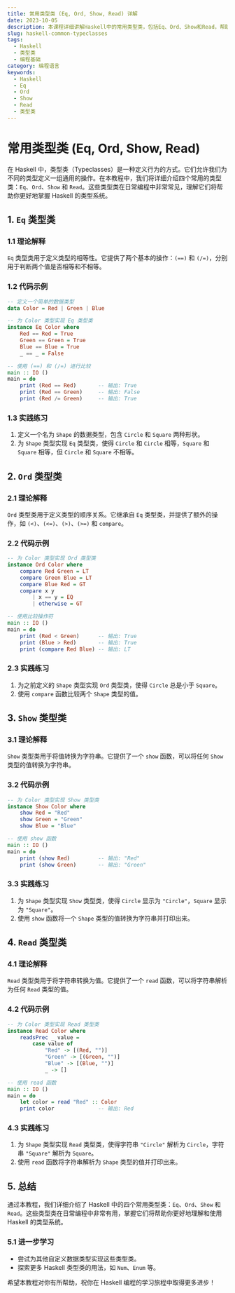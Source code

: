 ```yaml
---
title: 常用类型类 (Eq, Ord, Show, Read) 详解
date: 2023-10-05
description: 本课程详细讲解Haskell中的常用类型类，包括Eq、Ord、Show和Read，帮助你理解这些类型类在编程中的应用和重要性。
slug: haskell-common-typeclasses
tags:
  - Haskell
  - 类型类
  - 编程基础
category: 编程语言
keywords:
  - Haskell
  - Eq
  - Ord
  - Show
  - Read
  - 类型类
---
```


# 常用类型类 (Eq, Ord, Show, Read)

在 Haskell 中，类型类（Typeclasses）是一种定义行为的方式。它们允许我们为不同的类型定义一组通用的操作。在本教程中，我们将详细介绍四个常用的类型类：`Eq`、`Ord`、`Show` 和 `Read`。这些类型类在日常编程中非常常见，理解它们将帮助你更好地掌握 Haskell 的类型系统。

## 1. `Eq` 类型类

### 1.1 理论解释

`Eq` 类型类用于定义类型的相等性。它提供了两个基本的操作：`(==)` 和 `(/=)`，分别用于判断两个值是否相等和不相等。

### 1.2 代码示例

```haskell
-- 定义一个简单的数据类型
data Color = Red | Green | Blue

-- 为 Color 类型实现 Eq 类型类
instance Eq Color where
    Red == Red = True
    Green == Green = True
    Blue == Blue = True
    _ == _ = False

-- 使用 (==) 和 (/=) 进行比较
main :: IO ()
main = do
    print (Red == Red)       -- 输出: True
    print (Red == Green)     -- 输出: False
    print (Red /= Green)     -- 输出: True
```

### 1.3 实践练习

1. 定义一个名为 `Shape` 的数据类型，包含 `Circle` 和 `Square` 两种形状。
2. 为 `Shape` 类型实现 `Eq` 类型类，使得 `Circle` 和 `Circle` 相等，`Square` 和 `Square` 相等，但 `Circle` 和 `Square` 不相等。

## 2. `Ord` 类型类

### 2.1 理论解释

`Ord` 类型类用于定义类型的顺序关系。它继承自 `Eq` 类型类，并提供了额外的操作，如 `(<)`、`(<=)`、`(>)`、`(>=)` 和 `compare`。

### 2.2 代码示例

```haskell
-- 为 Color 类型实现 Ord 类型类
instance Ord Color where
    compare Red Green = LT
    compare Green Blue = LT
    compare Blue Red = GT
    compare x y
        | x == y = EQ
        | otherwise = GT

-- 使用比较操作符
main :: IO ()
main = do
    print (Red < Green)      -- 输出: True
    print (Blue > Red)       -- 输出: True
    print (compare Red Blue) -- 输出: LT
```

### 2.3 实践练习

1. 为之前定义的 `Shape` 类型实现 `Ord` 类型类，使得 `Circle` 总是小于 `Square`。
2. 使用 `compare` 函数比较两个 `Shape` 类型的值。

## 3. `Show` 类型类

### 3.1 理论解释

`Show` 类型类用于将值转换为字符串。它提供了一个 `show` 函数，可以将任何 `Show` 类型的值转换为字符串。

### 3.2 代码示例

```haskell
-- 为 Color 类型实现 Show 类型类
instance Show Color where
    show Red = "Red"
    show Green = "Green"
    show Blue = "Blue"

-- 使用 show 函数
main :: IO ()
main = do
    print (show Red)         -- 输出: "Red"
    print (show Green)       -- 输出: "Green"
```

### 3.3 实践练习

1. 为 `Shape` 类型实现 `Show` 类型类，使得 `Circle` 显示为 `"Circle"`，`Square` 显示为 `"Square"`。
2. 使用 `show` 函数将一个 `Shape` 类型的值转换为字符串并打印出来。

## 4. `Read` 类型类

### 4.1 理论解释

`Read` 类型类用于将字符串转换为值。它提供了一个 `read` 函数，可以将字符串解析为任何 `Read` 类型的值。

### 4.2 代码示例

```haskell
-- 为 Color 类型实现 Read 类型类
instance Read Color where
    readsPrec _ value =
        case value of
            "Red" -> [(Red, "")]
            "Green" -> [(Green, "")]
            "Blue" -> [(Blue, "")]
            _ -> []

-- 使用 read 函数
main :: IO ()
main = do
    let color = read "Red" :: Color
    print color              -- 输出: Red
```

### 4.3 实践练习

1. 为 `Shape` 类型实现 `Read` 类型类，使得字符串 `"Circle"` 解析为 `Circle`，字符串 `"Square"` 解析为 `Square`。
2. 使用 `read` 函数将字符串解析为 `Shape` 类型的值并打印出来。

## 5. 总结

通过本教程，我们详细介绍了 Haskell 中的四个常用类型类：`Eq`、`Ord`、`Show` 和 `Read`。这些类型类在日常编程中非常有用，掌握它们将帮助你更好地理解和使用 Haskell 的类型系统。

### 5.1 进一步学习

- 尝试为其他自定义数据类型实现这些类型类。
- 探索更多 Haskell 类型类的用法，如 `Num`、`Enum` 等。

希望本教程对你有所帮助，祝你在 Haskell 编程的学习旅程中取得更多进步！